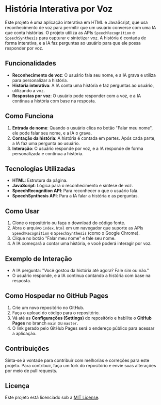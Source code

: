 # História Interativa por Voz

Este projeto é uma aplicação interativa em HTML e JavaScript, que usa reconhecimento de voz para permitir que um usuário converse com uma IA que conta histórias. O projeto utiliza as APIs `SpeechRecognition` e `SpeechSynthesis` para capturar e sintetizar voz. A história é contada de forma interativa, e a IA faz perguntas ao usuário para que ele possa responder por voz.

## Funcionalidades

- **Reconhecimento de voz**: O usuário fala seu nome, e a IA grava e utiliza para personalizar a história.
- **História interativa**: A IA conta uma história e faz perguntas ao usuário, utilizando a voz.
- **Respostas por voz**: O usuário pode responder com a voz, e a IA continua a história com base na resposta.

## Como Funciona

1. **Entrada de nome**: Quando o usuário clica no botão "Falar meu nome", ele pode falar seu nome, e a IA o grava.
2. **Contação da história**: A história é contada em partes. Após cada parte, a IA faz uma pergunta ao usuário.
3. **Interação**: O usuário responde por voz, e a IA responde de forma personalizada e continua a história.

## Tecnologias Utilizadas

- **HTML**: Estrutura da página.
- **JavaScript**: Lógica para o reconhecimento e síntese de voz.
- **SpeechRecognition API**: Para reconhecer o que o usuário fala.
- **SpeechSynthesis API**: Para a IA falar a história e as perguntas.

## Como Usar

1. Clone o repositório ou faça o download do código fonte.
2. Abra o arquivo `index.html` em um navegador que suporte as APIs `SpeechRecognition` e `SpeechSynthesis` (como o Google Chrome).
3. Clique no botão "Falar meu nome" e fale seu nome.
4. A IA começará a contar uma história, e você poderá interagir por voz.

## Exemplo de Interação

- A IA pergunta: "Você gostou da história até agora? Fale sim ou não."
- O usuário responde, e a IA continua contando a história com base na resposta.

## Como Hospedar no GitHub Pages

1. Crie um novo repositório no GitHub.
2. Faça o upload do código para o repositório.
3. Vá até as **Configurações (Settings)** do repositório e habilite o **GitHub Pages** no branch `main` ou `master`.
4. O link gerado pelo GitHub Pages será o endereço público para acessar a aplicação.

## Contribuições

Sinta-se à vontade para contribuir com melhorias e correções para este projeto. Para contribuir, faça um fork do repositório e envie suas alterações por meio de pull requests.

## Licença

Este projeto está licenciado sob a [MIT License](LICENSE).

